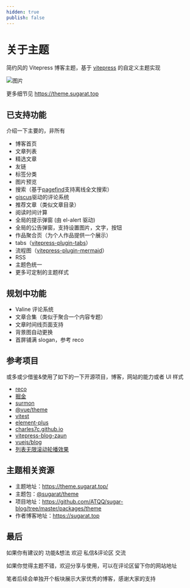 ```yaml
---
hidden: true
publish: false
---
```


# 关于主题

简约风的 Vitepress 博客主题，基于 [vitepress](https://vitepress.dev/) 的自定义主题实现

![图片](https://img.cdn.sugarat.top/mdImg/MTY3MzE3MDUxOTMwMw==673170519303)

更多细节见 https://theme.sugarat.top

## 已支持功能

介绍一下主要的，非所有

- 博客首页
- 文章列表
- 精选文章
- 友链
- 标签分类
- 图片预览
- 搜索（基于[pagefind](https://github.com/cloudcannon/pagefind)支持离线全文搜索）
- [giscus](https://giscus.app/zh-CN)驱动的评论系统
- 推荐文章（类似文章目录）
- 阅读时间计算
- 全局的提示弹窗 (由 el-alert 驱动)
- 全局的公告弹窗，支持设置图片，文字，按钮
- 作品聚合页（为个人作品提供一个展示）
- tabs（[vitepress-plugin-tabs](https://vitepress-plugins.sapphi.red/tabs/)）
- 流程图（[vitepress-plugin-mermaid](https://github.com/emersonbottero/vitepress-plugin-mermaid#readme)）
- RSS
- 主题色统一
- 更多可定制的主题样式

## 规划中功能

- Valine 评论系统
- 文章合集（类似于聚合一个内容专题）
- 文章时间线页面支持
- 背景图自动更换
- 首屏铺满 slogan，参考 reco

## 参考项目

或多或少借鉴&使用了如下的一下开源项目，博客，网站的能力或者 UI 样式

- [reco](https://vuepress-theme-reco.recoluan.com/)
- [掘金](https://juejin.cn/)
- [surmon](https://surmon.me/)
- [@vue/theme](https://github.com/vuejs/theme)
- [vitest](https://vitest.dev/)
- [element-plus](https://element-plus.gitee.io/zh-CN/)
- [charles7c.github.io](https://github.com/Charles7c/charles7c.github.io)
- [vitepress-blog-zaun](https://github.com/clark-cui/vitepress-blog-zaun)
- [vuejs/blog](https://github.com/vuejs/blog/tree/main)
- [列表无限滚动轮播效果](https://code.juejin.cn/pen/7145007064350195748)

## 主题相关资源

- 主题地址：https://theme.sugarat.top/
- 主题包：[@sugarat/theme](https://www.npmjs.com/package/@sugarat/theme)
- 项目地址：https://github.com/ATQQ/sugar-blog/tree/master/packages/theme
- 作者博客地址：https://sugarat.top

## 最后

如果你有建议的 功能&想法 欢迎 私信&评论区 交流

如果你觉得主题不错，欢迎分享与使用，可以在评论区留下你的网站地址

笔者后续会单独开个板块展示大家优秀的博客，感谢大家的支持
